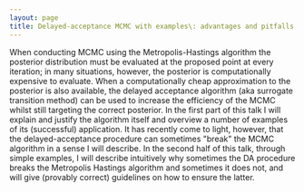 ```yaml
---
layout: page
title: Delayed-acceptance MCMC with examples\: advantages and pitfalls and how to avoid the latter
---
```


When conducting MCMC using the Metropolis-Hastings algorithm the posterior distribution must be evaluated at the proposed point at every iteration; in many situations, however, the posterior is computationally expensive to evaluate. When a computationally cheap approximation to the posterior is also available, the delayed acceptance algorithm (aka surrogate transition method) can be used to increase the efficiency of the MCMC whilst still targeting the correct posterior. In the first part of this talk I will explain and justify the algorithm itself and overview a number of examples of its (successful) application. It has recently come to light, however, that the delayed-acceptance procedure can sometimes "break" the MCMC algorithm in a sense I will describe. In the second half of this talk, through simple examples, I will describe intuitively why sometimes the DA procedure breaks the Metropolis Hastings algorithm and sometimes it does not, and will give (provably correct) guidelines on how to ensure the latter.
